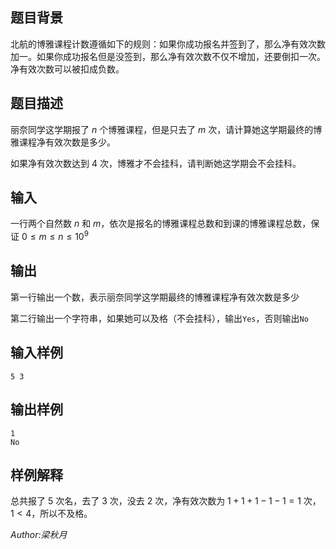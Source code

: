 ## 题目背景

北航的博雅课程计数遵循如下的规则：如果你成功报名并签到了，那么净有效次数加一。如果你成功报名但是没签到，那么净有效次数不仅不增加，还要倒扣一次。净有效次数可以被扣成负数。

## 题目描述

丽奈同学这学期报了 $n$ 个博雅课程，但是只去了 $m$ 次，请计算她这学期最终的博雅课程净有效次数是多少。

如果净有效次数达到 $4$ 次，博雅才不会挂科，请判断她这学期会不会挂科。

## 输入

一行两个自然数 $n$ 和 $m$，依次是报名的博雅课程总数和到课的博雅课程总数，保证 $0\le m\leq n\leq 10^{9}$

## 输出

第一行输出一个数，表示丽奈同学这学期最终的博雅课程净有效次数是多少

第二行输出一个字符串，如果她可以及格（不会挂科），输出`Yes`，否则输出`No`

## 输入样例

```
5 3
```

## 输出样例

```
1
No
```

## 样例解释

总共报了 $5$ 次名，去了 $3$ 次，没去 $2$ 次，净有效次数为 $1+1+1-1-1=1$ 次，$1<4$，所以不及格。

_Author:梁秋月_